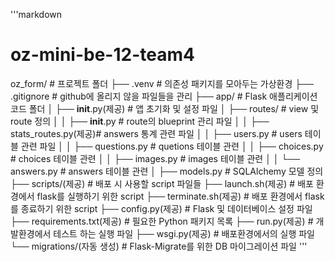 '''markdown
# oz-mini-be-12-team4

oz_form/                        # 프로젝트 폴더
├── .venv                       # 의존성 패키지를 모아두는 가상환경
├── .gitignore                  # github에 올리지 않을 파일들을 관리
├── app/                        # Flask 애플리케이션 코드 폴더
│   ├── __init__.py(제공)        # 앱 초기화 및 설정 파일
│   ├── routes/                 # view 및 route 정의
│   │   ├── __init__.py         # route의 blueprint 관리 파일
│   │   ├── stats_routes.py(제공)# answers 통계 관련 파일
│   │   ├── users.py            # users 테이블 관련 파일
│   │   ├── questions.py        # quetions 테이블 관련
│   │   ├── choices.py          # choices 테이블 관련
│   │   ├── images.py           # images 테이블 관련
│   │   └── answers.py          # answers 테이블 관련
│   ├── models.py               # SQLAlchemy 모델 정의
├── scripts/(제공)               # 배포 시 사용할 script 파일들
├── launch.sh(제공)              # 배포 환경에서 flask를 실행하기 위한 script
├── terminate.sh(제공)           # 배포 환경에서 flask를 종료하기 위한 script
├── config.py(제공)              # Flask 및 데이터베이스 설정 파일
├── requirements.txt(제공)       # 필요한 Python 패키지 목록
├── run.py(제공)                 # 개발환경에서 테스트 하는 실행 파일
├── wsgi.py(제공)                # 배포환경에서의 실행 파일
└── migrations/(자동 생성)        # Flask-Migrate를 위한 DB 마이그레이션 파일
'''
